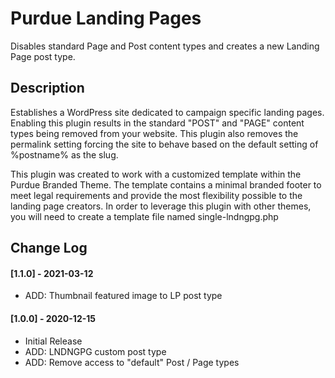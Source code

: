 # Purdue Landing Pages

Disables standard Page and Post content types and creates a new Landing Page post type.  

## Description
Establishes a WordPress site dedicated to campaign specific landing pages.  Enabling this plugin results in the standard "POST" and "PAGE" content types being removed from your website.  This plugin also removes the permalink setting forcing the site to behave based on the default setting of %postname% as the slug.

This plugin was created to work with a customized template within the Purdue Branded Theme.  The template contains a minimal branded footer to meet legal requirements and provide the most flexibility possible to the landing page creators.  In order to leverage this plugin with other themes, you will need to create a template file named single-lndngpg.php

## Change Log
#### [1.1.0] - 2021-03-12
- ADD: Thumbnail featured image to LP post type

#### [1.0.0] - 2020-12-15
- Initial Release
- ADD: LNDNGPG custom post type
- ADD: Remove access to "default" Post / Page types